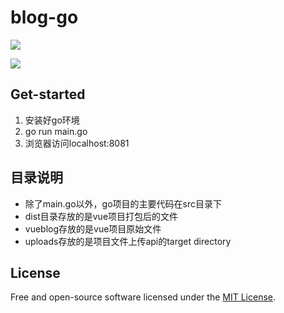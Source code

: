 # blog-go

[![](https://socialify.git.ci/zhiwei-Feng/blog-go/image?description=1&descriptionEditable=%E4%BD%BF%E7%94%A8Go%2Biris%2Bgorm%E9%87%8D%E5%86%99lenve%2FVBlog%E7%9A%84%E5%90%8E%E7%AB%AF%EF%BC%8C%E5%B9%B6%E4%BF%AE%E6%AD%A3%E4%BA%86%E9%83%A8%E5%88%86%E5%89%8D%E7%AB%AF&font=Source%20Code%20Pro&forks=1&issues=1&language=1&owner=1&pattern=Circuit%20Board&pulls=1&stargazers=1&theme=Light)](https://socialify.git.ci/zhiwei-Feng/blog-go?description=1&descriptionEditable=%E4%BD%BF%E7%94%A8Go%2Biris%2Bgorm%E9%87%8D%E5%86%99lenve%2FVBlog%E7%9A%84%E5%90%8E%E7%AB%AF%EF%BC%8C%E5%B9%B6%E4%BF%AE%E6%AD%A3%E4%BA%86%E9%83%A8%E5%88%86%E5%89%8D%E7%AB%AF&font=Source%20Code%20Pro&forks=1&issues=1&language=1&owner=1&pattern=Circuit%20Board&pulls=1&stargazers=1&theme=Light)

![](https://travis-ci.com/zhiwei-Feng/blog-go.svg?branch=master)

## Get-started
1. 安装好go环境
2. go run main.go
3. 浏览器访问localhost:8081

## 目录说明
- 除了main.go以外，go项目的主要代码在src目录下
- dist目录存放的是vue项目打包后的文件
- vueblog存放的是vue项目原始文件
- uploads存放的是项目文件上传api的target directory

## License

Free and open-source software licensed under the [MIT License](LICENSE).
